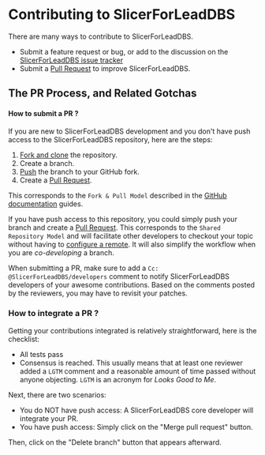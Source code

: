 Contributing to SlicerForLeadDBS
===============================

There are many ways to contribute to SlicerForLeadDBS.

  * Submit a feature request or bug, or add to the discussion on the [SlicerForLeadDBS issue tracker][is]
  * Submit a [Pull Request][pr] to improve SlicerForLeadDBS.

The PR Process, and Related Gotchas
-----------------------------------

#### How to submit a PR ?

If you are new to SlicerForLeadDBS development and you don't have push access to the SlicerForLeadDBS
repository, here are the steps:

1. [Fork and clone][fk] the repository.
3. Create a branch.
4. [Push][push] the branch to your GitHub fork.
5. Create a [Pull Request][pr].

This corresponds to the `Fork & Pull Model` described in the [GitHub documentation](https://docs.github.com/en/pull-requests/collaborating-with-pull-requests/getting-started/about-collaborative-development-models)
guides.

If you have push access to this repository, you could simply push your branch
and create a [Pull Request][pr]. This corresponds to the `Shared Repository Model`
and will facilitate other developers to checkout your topic without having to
[configure a remote](https://help.github.com/articles/configuring-a-remote-for-a-fork/).
It will also simplify the workflow when you are _co-developing_ a branch.

When submitting a PR, make sure to add a `Cc: @SlicerForLeadDBS/developers` comment to
notify SlicerForLeadDBS developers of your awesome contributions. Based on the
comments posted by the reviewers, you may have to revisit your patches.

### How to integrate a PR ?

Getting your contributions integrated is relatively straightforward, here
is the checklist:

* All tests pass
* Consensus is reached. This usually means that at least one reviewer added a `LGTM` comment
and a reasonable amount of time passed without anyone objecting. `LGTM` is an
acronym for _Looks Good to Me_.

Next, there are two scenarios:
* You do NOT have push access: A SlicerForLeadDBS core developer will integrate your PR.
* You have push access: Simply click on the "Merge pull request" button.

Then, click on the "Delete branch" button that appears afterward.


[fk]: http://help.github.com/forking/
[push]: https://help.github.com/articles/pushing-to-a-remote/
[pr]: https://github.com/netstim/SlicerForLeadDBS/merge_requests
[is]: https://github.com/netstim/SlicerForLeadDBS/issues
